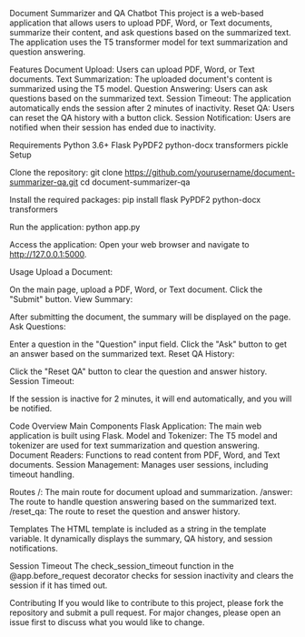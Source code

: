 
Document Summarizer and QA Chatbot
This project is a web-based application that allows users to upload PDF, Word, or Text documents, summarize their content, and ask questions based on the summarized text. The application uses the T5 transformer model for text summarization and question answering.

Features
Document Upload: Users can upload PDF, Word, or Text documents.
Text Summarization: The uploaded document's content is summarized using the T5 model.
Question Answering: Users can ask questions based on the summarized text.
Session Timeout: The application automatically ends the session after 2 minutes of inactivity.
Reset QA: Users can reset the QA history with a button click.
Session Notification: Users are notified when their session has ended due to inactivity.

Requirements
Python 3.6+
Flask
PyPDF2
python-docx
transformers
pickle
Setup

Clone the repository:
git clone https://github.com/yourusername/document-summarizer-qa.git
cd document-summarizer-qa

Install the required packages:
pip install flask PyPDF2 python-docx transformers

Run the application:
python app.py

Access the application:
Open your web browser and navigate to http://127.0.0.1:5000.

Usage
Upload a Document:

On the main page, upload a PDF, Word, or Text document.
Click the "Submit" button.
View Summary:

After submitting the document, the summary will be displayed on the page.
Ask Questions:

Enter a question in the "Question" input field.
Click the "Ask" button to get an answer based on the summarized text.
Reset QA History:

Click the "Reset QA" button to clear the question and answer history.
Session Timeout:

If the session is inactive for 2 minutes, it will end automatically, and you will be notified.

Code Overview
Main Components
Flask Application: The main web application is built using Flask.
Model and Tokenizer: The T5 model and tokenizer are used for text summarization and question answering.
Document Readers: Functions to read content from PDF, Word, and Text documents.
Session Management: Manages user sessions, including timeout handling.

Routes
/: The main route for document upload and summarization.
/answer: The route to handle question answering based on the summarized text.
/reset_qa: The route to reset the question and answer history.

Templates
The HTML template is included as a string in the template variable. It dynamically displays the summary, QA history, and session notifications.

Session Timeout
The check_session_timeout function in the @app.before_request decorator checks for session inactivity and clears the session if it has timed out.

Contributing
If you would like to contribute to this project, please fork the repository and submit a pull request. For major changes, please open an issue first to discuss what you would like to change.

